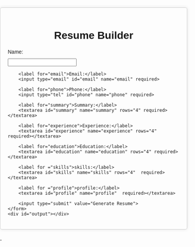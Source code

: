 <!DOCTYPE html>
<html lang="en">
<head>
<meta charset="UTF-8">
<meta name="viewport" content="width=device-width, initial-scale=1.0">
<title>Resume Builder</title>
<style>
    body {
        font-family: Arial, sans-serif;
        margin: 0;
        padding: 0;
    }
    .container {
        max-width: 800px;
        margin: 20px auto;
        padding: 20px;
        border: 1px solid #ccc;
        border-radius: 5px;
        box-shadow: 0 0 10px rgba(0, 0, 0, 0.1);
    }
    h1 {
        text-align: center;
    }
    form {
        margin-top: 20px;
    }
    label, input, textarea {
        display: block;
        margin-bottom: 10px;
    }
    input[type="submit"] {
        padding: 10px 20px;
        background-color: #007bff;
        color: #fff;
        border: none;
        border-radius: 5px;
        cursor: pointer;
    }
    input[type="submit"]:hover {
        background-color: #0056b3;
    }
</style>
</head>
<body>
<div class="container">
    <h1>Resume Builder</h1>
    <form id="resumeForm">
        <label for="name">Name:</label>
        <input type="text" id="name" name="name" required>

        <label for="email">Email:</label>
        <input type="email" id="email" name="email" required>

        <label for="phone">Phone:</label>
        <input type="tel" id="phone" name="phone" required>

        <label for="summary">Summary:</label>
        <textarea id="summary" name="summary" rows="4" required></textarea>

        <label for="experience">Experience:</label>
        <textarea id="experience" name="experience" rows="4" required></textarea>

        <label for="education">Education:</label>
        <textarea id="education" name="education" rows="4" required></textarea>

        <label for ="skills">skills:</label>
        <textarea id="skills" name="skills" rows="4"  required></textarea>

        <label for ="profile">profile:</label>
        <textarea id="profile" name="profile"  required></textarea>

        <input type="submit" value="Generate Resume">
    </form>
    <div id="output"></div>
</div>

<script>
    document.getElementById('resumeForm').addEventListener('submit', function(event) {
        event.preventDefault();

        // Get form values
        const name = document.getElementById('name').value;
        const email = document.getElementById('email').value;
        const phone = document.getElementById('phone').value;
        const summary = document.getElementById('summary').value;
        const experience = document.getElementById('experience').value;
        const education = document.getElementById('education').value;
        const skills = document.getElementById('skills').value;
        const profile = document.getElementById('profile').value;

        // Generate resume HTML
        const resumeHTML = `
            <h2>${name}</h2>
            <p>Email: ${email}</p>
            <p>Phone: ${phone}</p>
            <h3>Summary</h3>
            <p>${summary}</p>
            <h3>Experience</h3>
            <p>${experience}</p>
            <h3>Education</h3>
            <p>${education}</p>
            <h3>skills</h3>
            <p>${skills}</p>
            <h3>profile</h3>
            <p>${profile}</p>

        `;

        // Display generated resume
        document.getElementById('output').innerHTML = resumeHTML;
    });
</script>
</body>
</html>
- 

<!---
sandhyaprasanna2003/sandhyaprasanna2003 is a ✨ special ✨ repository because its `README.md` (this file) appears on your GitHub profile.
You can click the Preview link to take a look at your changes.
--->
